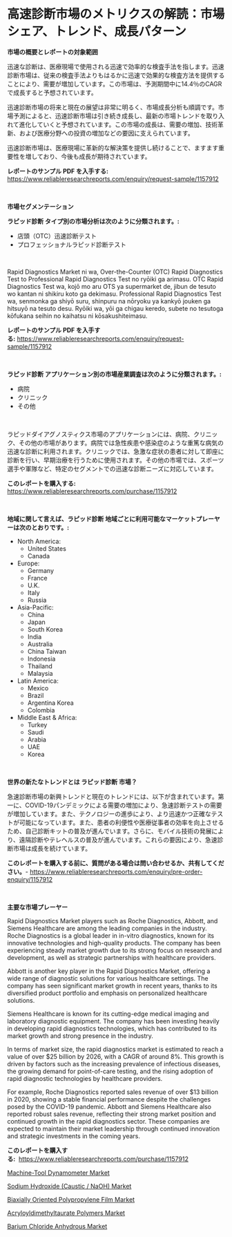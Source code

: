 <p><h1>高速診断市場のメトリクスの解読：市場シェア、トレンド、成長パターン</h1></p><p><strong>市場の概要とレポートの対象範囲</strong></p>
<p><p>迅速な診断は、医療現場で使用される迅速で効率的な検査手法を指します。迅速診断市場は、従来の検査手法よりもはるかに迅速で効果的な検査方法を提供することにより、需要が増加しています。この市場は、予測期間中に14.4％のCAGRで成長すると予想されています。</p><p>迅速診断市場の将来と現在の展望は非常に明るく、市場成長分析も順調です。市場予測によると、迅速診断市場は引き続き成長し、最新の市場トレンドを取り入れて進化していくと予想されています。この市場の成長は、需要の増加、技術革新、および医療分野への投資の増加などの要因に支えられています。</p><p>迅速診断市場は、医療現場に革新的な解決策を提供し続けることで、ますます重要性を増しており、今後も成長が期待されています。</p></p>
<p><strong>レポートのサンプル PDF を入手する:</strong> <a href="https://www.reliableresearchreports.com/enquiry/request-sample/1157912">https://www.reliableresearchreports.com/enquiry/request-sample/1157912</a></p>
<p>&nbsp;</p>
<p><strong>市場セグメンテーション</strong></p>
<p><strong>ラピッド診断 タイプ別の市場分析は次のように分類されます。:</strong></p>
<p><ul><li>店頭（OTC）迅速診断テスト</li><li>プロフェッショナルラピッド診断テスト</li></ul></p>
<p>&nbsp;</p>
<p><p>Rapid Diagnostics Market ni wa, Over-the-Counter (OTC) Rapid Diagnostics Test to Professional Rapid Diagnostics Test no ryōiki ga arimasu. OTC Rapid Diagnostics Test wa, kojō mo aru OTS ya supermarket de, jibun de tesuto wo kantan ni shikiru koto ga dekimasu. Professional Rapid Diagnostics Test wa, senmonka ga shiyō suru, shinpuru na nōryoku ya kankyō jouken ga hitsuyō na tesuto desu. Ryōiki wa, yōi ga chigau keredo, subete no tesutoga kōfukana seihin no kaihatsu ni kōsakushiteimasu.</p></p>
<p><strong>レポートのサンプル PDF を入手する:</strong>&nbsp;<a href="https://www.reliableresearchreports.com/enquiry/request-sample/1157912">https://www.reliableresearchreports.com/enquiry/request-sample/1157912</a></p>
<p>&nbsp;</p>
<p><strong> ラピッド診断 アプリケーション別の市場産業調査は次のように分類されます。:</strong></p>
<p><ul><li>病院</li><li>クリニック</li><li>その他</li></ul></p>
<p>&nbsp;</p>
<p><p>ラピッドダイアグノスティクス市場のアプリケーションには、病院、クリニック、その他の市場があります。病院では急性疾患や感染症のような重篤な病気の迅速な診断に利用されます。クリニックでは、急激な症状の患者に対して即座に診断を行い、早期治療を行うために使用されます。その他の市場では、スポーツ選手や軍隊など、特定のセグメントでの迅速な診断ニーズに対応しています。</p></p>
<p><strong>このレポートを購入する:</strong>&nbsp; <a href="https://www.reliableresearchreports.com/purchase/1157912">https://www.reliableresearchreports.com/purchase/1157912</a></p>
<p>&nbsp;</p>
<p><strong>地域に関して言えば、ラピッド診断 地域ごとに利用可能なマーケットプレーヤーは次のとおりです。:</strong></p>
<p><ul>
    <li>
        North America:
        <ul>
            <li>United States</li>
            <li>Canada</li>
        </ul>
    </li>
    <li>
        Europe:
        <ul>
            <li>Germany</li>
            <li>France</li>
            <li>U.K.</li>
            <li>Italy</li>
            <li>Russia</li>
        </ul>
    </li>
    <li>
        Asia-Pacific:
        <ul>
            <li>China</li>
            <li>Japan</li>
            <li>South Korea</li>
            <li>India</li>
            <li>Australia</li>
            <li>China Taiwan</li>
            <li>Indonesia</li>
            <li>Thailand</li>
            <li>Malaysia</li>
        </ul>
    </li>
    <li>
        Latin America:
        <ul>
            <li>Mexico</li>
            <li>Brazil</li>
            <li>Argentina Korea</li>
            <li>Colombia</li>
        </ul>
    </li>
    <li>
        Middle East & Africa:
        <ul>
            <li>Turkey</li>
            <li>Saudi</li>
            <li>Arabia</li>
            <li>UAE</li>
            <li>Korea</li>
        </ul>
    </li>
    </ul></p>
<p>&nbsp;</p>
<p><strong>世界の新たなトレンドとは ラピッド診断 市場？</strong></p>
<p><p>急速診断市場の新興トレンドと現在のトレンドには、以下が含まれています。第一に、COVID-19パンデミックによる需要の増加により、急速診断テストの需要が増加しています。また、テクノロジーの進歩により、より迅速かつ正確なテストが可能になっています。また、患者の利便性や医療従事者の効率を向上させるため、自己診断キットの普及が進んでいます。さらに、モバイル技術の発展により、遠隔診断やテレヘルスの普及が進んでいます。これらの要因により、急速診断市場は成長を続けています。</p></p>
<p><strong>このレポートを購入する前に、質問がある場合は問い合わせるか、共有してください。</strong>- <a href="https://www.reliableresearchreports.com/enquiry/pre-order-enquiry/1157912">https://www.reliableresearchreports.com/enquiry/pre-order-enquiry/1157912</a></p>
<p>&nbsp;</p>
<p><strong>主要な市場プレーヤー</strong></p>
<p><p>Rapid Diagnostics Market players such as Roche Diagnostics, Abbott, and Siemens Healthcare are among the leading companies in the industry. Roche Diagnostics is a global leader in in-vitro diagnostics, known for its innovative technologies and high-quality products. The company has been experiencing steady market growth due to its strong focus on research and development, as well as strategic partnerships with healthcare providers.</p><p>Abbott is another key player in the Rapid Diagnostics Market, offering a wide range of diagnostic solutions for various healthcare settings. The company has seen significant market growth in recent years, thanks to its diversified product portfolio and emphasis on personalized healthcare solutions.</p><p>Siemens Healthcare is known for its cutting-edge medical imaging and laboratory diagnostic equipment. The company has been investing heavily in developing rapid diagnostics technologies, which has contributed to its market growth and strong presence in the industry.</p><p>In terms of market size, the rapid diagnostics market is estimated to reach a value of over $25 billion by 2026, with a CAGR of around 8%. This growth is driven by factors such as the increasing prevalence of infectious diseases, the growing demand for point-of-care testing, and the rising adoption of rapid diagnostic technologies by healthcare providers.</p><p>For example, Roche Diagnostics reported sales revenue of over $13 billion in 2020, showing a stable financial performance despite the challenges posed by the COVID-19 pandemic. Abbott and Siemens Healthcare also reported robust sales revenue, reflecting their strong market position and continued growth in the rapid diagnostics sector. These companies are expected to maintain their market leadership through continued innovation and strategic investments in the coming years.</p></p>
<p><strong>このレポートを購入する:</strong>&nbsp;&nbsp;<a href="https://www.reliableresearchreports.com/purchase/1157912">https://www.reliableresearchreports.com/purchase/1157912</a></p>
<p><p><a href="https://boundless-drawbridge-702.notion.site/Machine-Tool-Dynamometer-Market-Research-Report-Unlocks-Analysis-on-the-Market-Financial-Status-Mar-65f7576e353f4a81b4007c821eee06b5">Machine-Tool Dynamometer Market</a></p><p><a href="https://view.publitas.com/reportprime-1/sodium-hydroxide-caustic-naoh-market-provides-a-comprehensive-analysis-including-a-macro-overview-of-the-market-as-well-as-micro-details-such-as-market-size-and-competitive-landscape/">Sodium Hydroxide (Caustic / NaOH) Market</a></p><p><a href="https://issuu.com/reportprime-2/docs/biaxially-oriented-polypropylene-film-market-size-">Biaxially Oriented Polypropylene Film Market</a></p><p><a href="https://view.publitas.com/reportprime-1/acryloyldimethyltaurate-polymers-market-provides-detailed-segmentation-of-this-market-based-on-type-application-and-region-and-forecast-for-the-period-from-2023-2030/">Acryloyldimethyltaurate Polymers Market</a></p><p><a href="https://github.com/RickHolmes3/Market-Research-Report-List-3/blob/main/barium-chloride-anhydrous-market.md">Barium Chloride Anhydrous Market</a></p></p>